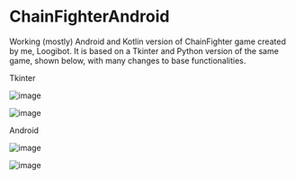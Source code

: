 # ChainFighterAndroid
Working (mostly) Android and Kotlin version of ChainFighter game created by me, Loogibot.
It is based on a Tkinter and Python version of the same game, shown below, with many changes to base functionalities.

Tkinter

![image](https://user-images.githubusercontent.com/94766364/234389475-54262164-f3dd-4696-ab70-4f6e40d4bfcd.png)

![image](https://user-images.githubusercontent.com/94766364/234389717-8d1b7667-7c85-4bfe-b085-fa3ec9287610.png)

Android

![image](https://user-images.githubusercontent.com/94766364/234393354-4ec14182-9e0e-4dd5-b1a7-d6cd59368167.png)

![image](https://user-images.githubusercontent.com/94766364/234395176-060b2132-367f-4df5-8ca3-5c63b0d8ce29.png)


